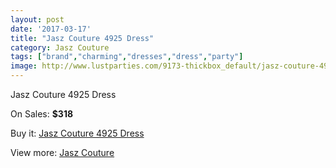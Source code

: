 ```yaml
---
layout: post
date: '2017-03-17'
title: "Jasz Couture 4925 Dress"
category: Jasz Couture
tags: ["brand","charming","dresses","dress","party"]
image: http://www.lustparties.com/9173-thickbox_default/jasz-couture-4925-dress.jpg
---
```

Jasz Couture 4925 Dress

On Sales: **$318**
<a href="https://www.lustparties.com/en/jasz-couture/3204-jasz-couture-4925-dress.html"><amp-img layout="responsive" width="600" height="600" src="//www.lustparties.com/9173-thickbox_default/jasz-couture-4925-dress.jpg" alt="Jasz Couture 4925 Dress 0" /></a>

Buy it: [Jasz Couture 4925 Dress](https://www.lustparties.com/en/jasz-couture/3204-jasz-couture-4925-dress.html "Jasz Couture 4925 Dress")

View more: [Jasz Couture](https://www.lustparties.com/en/9-jasz-couture "Jasz Couture")